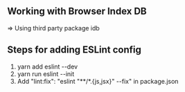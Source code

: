 ## Working with Browser Index DB

=> Using third party package idb

## Steps for adding ESLint config
1. yarn add eslint --dev
2. yarn run eslint --init
3. Add "lint:fix": "eslint \"**/*.{js,jsx}\" --fix" in package.json
